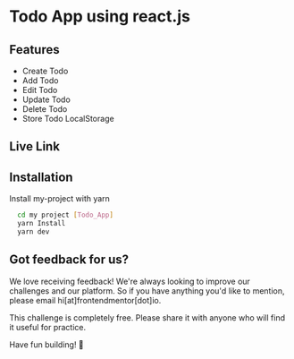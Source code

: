 # Todo App using react.js



## Features

- Create Todo
- Add Todo
- Edit Todo
- Update Todo
- Delete Todo
- Store Todo LocalStorage

## Live Link


## Installation

Install my-project with yarn

```bash
  cd my project [Todo_App]
  yarn Install
  yarn dev
```


## Got feedback for us?

We love receiving feedback! We're always looking to improve our challenges and our platform. So if you have anything you'd like to mention, please email hi[at]frontendmentor[dot]io.

This challenge is completely free. Please share it with anyone who will find it useful for practice.

Have fun building! 🚀
